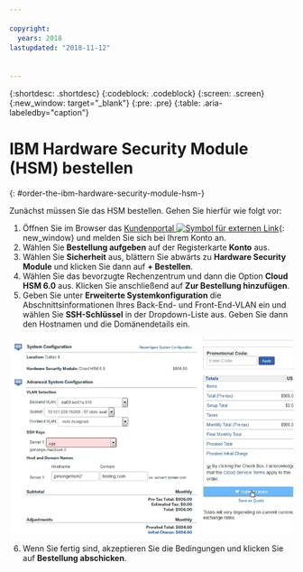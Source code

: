 ```yaml
---

copyright:
  years: 2018
lastupdated: "2018-11-12"


---
```


{:shortdesc: .shortdesc}
{:codeblock: .codeblock}
{:screen: .screen}
{:new_window: target="_blank"}
{:pre: .pre}
{:table: .aria-labeledby="caption"}

# IBM Hardware Security Module (HSM) bestellen
{: #order-the-ibm-hardware-security-module-hsm-}

Zunächst müssen Sie das HSM bestellen. Gehen Sie hierfür wie folgt vor:

1. Öffnen Sie im Browser das [Kundenportal ![Symbol für externen Link](../../icons/launch-glyph.svg "Symbol für externen Link")](https://control.softlayer.com/){: new_window} und melden Sie sich bei Ihrem Konto an.
2.	Wählen Sie **Bestellung aufgeben** auf der Registerkarte **Konto** aus.
3.	Wählen Sie **Sicherheit** aus, blättern Sie abwärts zu **Hardware Security Module** und klicken Sie dann auf **+ Bestellen**.
4.	Wählen Sie das bevorzugte Rechenzentrum und dann die Option **Cloud HSM 6.0** aus. Klicken Sie anschließend auf **Zur Bestellung hinzufügen**.
5. Geben Sie unter **Erweiterte Systemkonfiguration** die Abschnittsinformationen Ihres Back-End- und Front-End-VLAN ein und wählen Sie **SSH-Schlüssel** in der Dropdown-Liste aus. Geben Sie dann den Hostnamen und die Domänendetails ein.

<img src="images/1-Order-HSM.png" alt="Zeichnung" style="width: 700px;"/>

6.	Wenn Sie fertig sind, akzeptieren Sie die Bedingungen und klicken Sie auf **Bestellung abschicken**.
